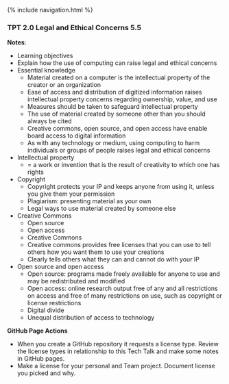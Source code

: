 {% include navigation.html %}
### TPT 2.0 Legal and Ethical Concerns 5.5
**Notes**:
-  Learning objectives
  - Explain how the use of computing can raise legal and ethical concerns
- Essential knowledge
  - Material created on a computer is the intellectual property of the creator or an organization
  - Ease of access and distribution of digitized information raises intellectual property concerns regarding ownership, value, and use
  - Measures should be taken to safeguard intellectual property
  - The use of material created by someone other than you should always be cited
  - Creative commons, open source, and open access have enable board access to digital information
  - As with any technology or medium, using computing to harm individuals or groups of people raises legal and ethical concerns
- Intellectual property
  - = a work or invention that is the result of creativity to which one has rights
- Copyright
  - Copyright protects your IP and keeps anyone from using it, unless you give them your permission
  - Plagiarism: presenting material as your own
  - Legal ways to use material created by someone else
- Creative Commons
  - Open source
  - Open access
  - Creative Commons
  - Creative commons provides free licenses that you can use to tell others how you want them to use your creations
  - Clearly tells others what they can and cannot do with your IP
- Open source and open access
  - Open source: programs made freely available for anyone to use and may be redistributed and modified
  - Open access: online research output free of any and all restrictions on access and free of many restrictions on use, such as copyright or license restrictions
  - Digital divide
  - Unequal distribution of access to technology


**GitHub Page Actions**
- When you create a GitHub repository it requests a license type. Review the license types in relationship to this Tech Talk and make some notes in GitHub pages.
- Make a license for your personal and Team project. Document license you picked and why.
